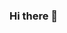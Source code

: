 ### Hi there 👋

<!--
**celsolearner/celsolearner** is a ✨ _special_ ✨ repository because its `README.md` (this file) appears on your GitHub profile.

Here are some ideas to get you started:

- 🔭 I’m currently working on ...
- 🌱 I’m currently learning ...
- 👯 I’m looking to collaborate on ...
- 🤔 I’m looking for help with ...
- 💬 Ask me about ...
- 📫 How to reach me: ...
- 😄 Pronouns: ...
- ⚡ Fun fact: ...


## Stepwise and overdisp with Python<continue>:
em overdisp de statstests.tests e em stepwise de stepwise_process.statsmodels
try:
        formula = model.model.data.ynames + " ~ " + \
            ' + '.join(model.model.data.xnames[1:])

        df = pd.concat([model.model.data.orig_endog,
                       model.model.data.orig_exog], axis=1)
        
        #estas 3 linhas, estavam sem o caracter '\' e provocavam os erros:
        # adjust column names with special characters from categorical columns
        df.columns = df.columns.str.replace('\[', '', regex=True)
        df.columns = df.columns.str.replace('\.', '_', regex=True)
        df.columns = df.columns.str.replace('\]', '', regex=True)

## Dúvidas
Professor, vou tentar simplificar bem: em uma estrutura hierárquica tempo em semanas nível 1, departamento nível 2 e lojas nível 3, mas departemanto não tem variável de contexto, só a dependente Vendas Semanais. Lojas tem variável de contexto e o resto varia com o tempo e entrou no nível um. O gráfico de frequência de Vendas semanais sugere o uso de modelo Poisson. Mesmo sendo este nível 2 um modelo nulo não posso usar hlm3 linear ao invés de multinível para dados de contagem?
-->